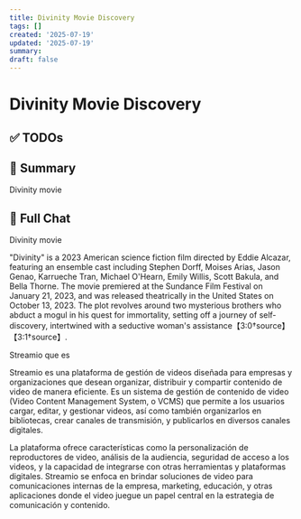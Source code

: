 ```yaml
---
title: Divinity Movie Discovery
tags: []
created: '2025-07-19'
updated: '2025-07-19'
summary:
draft: false
---
```


# Divinity Movie Discovery

## ✅ TODOs


## 📌 Summary
Divinity movie

## 🧠 Full Chat


Divinity movie

"Divinity" is a 2023 American science fiction film directed by Eddie Alcazar, featuring an ensemble cast including Stephen Dorff, Moises Arias, Jason Genao, Karrueche Tran, Michael O'Hearn, Emily Willis, Scott Bakula, and Bella Thorne. The movie premiered at the Sundance Film Festival on January 21, 2023, and was released theatrically in the United States on October 13, 2023. The plot revolves around two mysterious brothers who abduct a mogul in his quest for immortality, setting off a journey of self-discovery, intertwined with a seductive woman's assistance【3:0†source】【3:1†source】.

Streamio que es 

Streamio es una plataforma de gestión de videos diseñada para empresas y organizaciones que desean organizar, distribuir y compartir contenido de video de manera eficiente. Es un sistema de gestión de contenido de video (Video Content Management System, o VCMS) que permite a los usuarios cargar, editar, y gestionar videos, así como también organizarlos en bibliotecas, crear canales de transmisión, y publicarlos en diversos canales digitales.

La plataforma ofrece características como la personalización de reproductores de video, análisis de la audiencia, seguridad de acceso a los videos, y la capacidad de integrarse con otras herramientas y plataformas digitales. Streamio se enfoca en brindar soluciones de video para comunicaciones internas de la empresa, marketing, educación, y otras aplicaciones donde el video juegue un papel central en la estrategia de comunicación y contenido.